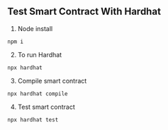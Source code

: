 ## Test Smart Contract With Hardhat

1. Node install

```
npm i
```

2. To run Hardhat

```
npx hardhat
```

3. Compile smart contract

```
npx hardhat compile
```

4. Test smart contract 

```
npx hardhat test
```